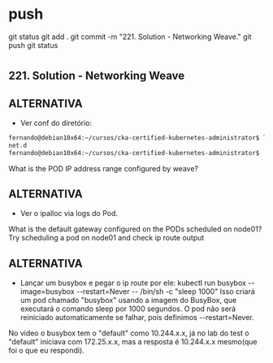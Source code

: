 
# ###################################################################################################################### 
# ###################################################################################################################### 
#  push

git status
git add .
git commit -m "221. Solution - Networking Weave."
git push
git status



# ###################################################################################################################### 
# ###################################################################################################################### 
##  221. Solution - Networking Weave


## ALTERNATIVA
- Ver conf do diretório:

~~~~bash
fernando@debian10x64:~/cursos/cka-certified-kubernetes-administrator$ ls /etc/cni/
net.d
fernando@debian10x64:~/cursos/cka-certified-kubernetes-administrator$
~~~~







What is the POD IP address range configured by weave?
## ALTERNATIVA
- Ver o ipalloc via logs do Pod.







What is the default gateway configured on the PODs scheduled on node01?
Try scheduling a pod on node01 and check ip route output

## ALTERNATIVA
- Lançar um busybox e pegar o ip route por ele:
kubectl run busybox --image=busybox --restart=Never -- /bin/sh -c "sleep 1000"
Isso criará um pod chamado "busybox" usando a imagem do BusyBox, que executará o comando sleep por 1000 segundos. O pod não será reiniciado automaticamente se falhar, pois definimos --restart=Never.

No video o busybox tem o "default" como 10.244.x.x, já no lab do test o "default" iniciava com 172.25.x.x, mas a resposta é 10.244.x.x mesmo(que foi o que eu respondi).